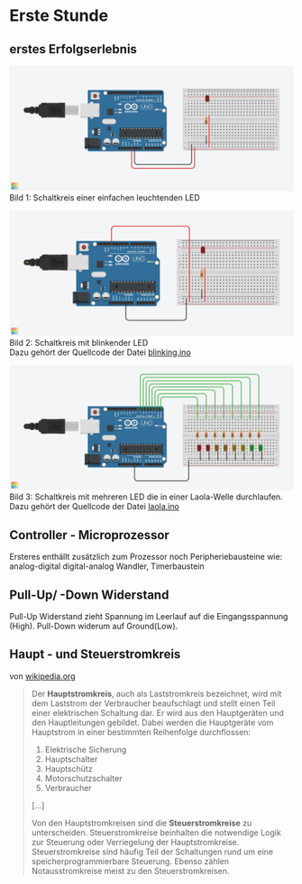 # Erste Stunde

## erstes Erfolgserlebnis

![Image of a curcuit containing a arduino and a breadboard. A black cable connects the Ground Port of the Arduino through a resistor with a red LED. A red cable connects the 5 Volt Port of the Arduino with the other side of the LED](pngs/shining_LED.png)
Bild 1: Schaltkreis einer einfachen leuchtenden LED

![Image of a curcuit containing a arduino and a breadboard. It is similar to the last picture except the Red Cable now arises from the Digital Port 13 of the Arduino](pngs/blinking_LED.png)
Bild 2: Schaltkreis mit blinkender LED  
Dazu gehört der Quellcode der Datei [blinking.ino](src/blinking/blinking.ino)

![Image of a curcuit containing a arduino and a breadboard. The 8  digital Ports 0 to 7 of the Arduino are each connected to a LED through a resistor. The other side of the LEDs is connected to the Ground Port of the Arduino.](pngs/multiple_LED.png)
Bild 3: Schaltkreis mit mehreren LED die in einer Laola-Welle durchlaufen.  
Dazu gehört der Quellcode der Datei [laola.ino](src/laola/laola.ino)

## Controller - Microprozessor

Ersteres enthällt zusätzlich zum Prozessor noch Peripheriebausteine wie:  
analog-digital digital-analog Wandler, Timerbaustein

## Pull-Up/ -Down Widerstand

Pull-Up Widerstand zieht Spannung im Leerlauf auf die Eingangsspannung (High). Pull-Down widerum auf Ground(Low).

## Haupt - und Steuerstromkreis

von [wikipedia.org](https://de.wikipedia.org/wiki/Hauptstromkreis#:~:text=Steuerstromkreise%20beinhalten%20die%20notwendige%20Logik,Notausstromkreise%20meist%20zu%20den%20Steuerstromkreisen.)
> Der **Hauptstromkreis**, auch als Laststromkreis bezeichnet, wird mit dem Laststrom der Verbraucher beaufschlagt und stellt einen Teil einer elektrischen Schaltung dar. Er wird aus den Hauptgeräten und den Hauptleitungen gebildet. Dabei werden die Hauptgeräte vom Hauptstrom in einer bestimmten Reihenfolge durchflossen:
>
> 1. Elektrische Sicherung  
> 2. Hauptschalter  
> 3. Hauptschütz  
> 4. Motorschutzschalter  
> 5. Verbraucher  
>
> [...]
>
> Von den Hauptstromkreisen sind die **Steuerstromkreise** zu unterscheiden. Steuerstromkreise beinhalten die notwendige Logik zur Steuerung oder Verriegelung der Hauptstromkreise. Steuerstromkreise sind häufig Teil der Schaltungen rund um eine speicherprogrammierbare Steuerung. Ebenso zählen Notausstromkreise meist zu den Steuerstromkreisen.
